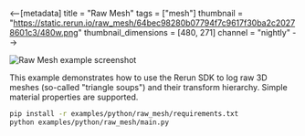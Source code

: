 <--[metadata]
title = "Raw Mesh"
tags = ["mesh"]
thumbnail = "https://static.rerun.io/raw_mesh/64bec98280b07794f7c9617f30ba2c20278601c3/480w.png"
thumbnail_dimensions = [480, 271]
channel = "nightly"
-->


<picture>
  <source media="(max-width: 480px)" srcset="https://static.rerun.io/raw_mesh/64bec98280b07794f7c9617f30ba2c20278601c3/480w.png">
  <source media="(max-width: 768px)" srcset="https://static.rerun.io/raw_mesh/64bec98280b07794f7c9617f30ba2c20278601c3/768w.png">
  <source media="(max-width: 1024px)" srcset="https://static.rerun.io/raw_mesh/64bec98280b07794f7c9617f30ba2c20278601c3/1024w.png">
  <source media="(max-width: 1200px)" srcset="https://static.rerun.io/raw_mesh/64bec98280b07794f7c9617f30ba2c20278601c3/1200w.png">
  <img src="https://static.rerun.io/raw_mesh/64bec98280b07794f7c9617f30ba2c20278601c3/full.png" alt="Raw Mesh example screenshot">
</picture>

This example demonstrates how to use the Rerun SDK to log raw 3D meshes (so-called "triangle soups") and their transform hierarchy. Simple material properties are supported.

```bash
pip install -r examples/python/raw_mesh/requirements.txt
python examples/python/raw_mesh/main.py
```
